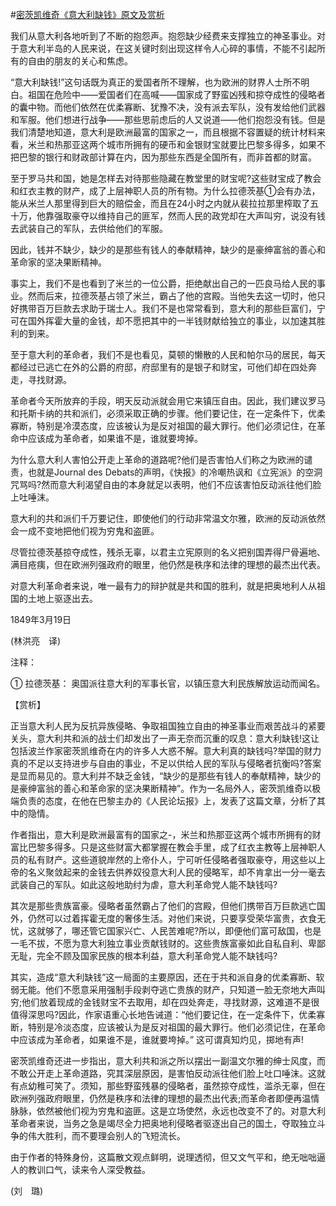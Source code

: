 #[密茨凯维奇《意大利缺钱》原文及赏析](https://www.vrrw.net/wx/12010.html)

我们从意大利各地听到了不断的抱怨声。抱怨缺少经费来支撑独立的神圣事业。对于意大利半岛的人民来说，在这关键时刻出现这样令人心碎的事情，不能不引起所有的自由的朋友的关心和焦虑。

“意大利缺钱!”这句话既为真正的爱国者所不理解，也为欧洲的财界人士所不明白。祖国在危险中——爱国者们在高喊——国家成了野蛮凶残和掠夺成性的侵略者的囊中物。而他们依然在优柔寡断、犹豫不决，没有派去军队，没有发给他们武器和军服。他们想进行战争——那些思前虑后的人又说道——他们抱怨没有钱。但是我们清楚地知道，意大利是欧洲最富的国家之一，而且根据不容置疑的统计材料来看，米兰和热那亚这两个城市所拥有的硬币和金银财宝就要比巴黎多得多，如果不把巴黎的银行和财政部计算在内，因为那些东西是全国所有，而非首都的财富。

至于罗马共和国，她是怎样去对待那些隐藏在教堂里的财宝呢?这些财宝成了教会和红衣主教的财产，成了上层神职人员的所有物。为什么拉德茨基①会有办法，能从米兰人那里得到巨大的赔偿金，而且在24小时之内就从裴拉拉那里榨取了五十万，他靠强取豪夺以维持自己的匪军，然而人民的政党却在大声叫穷，说没有钱去武装自己的军队，去供给他们的军服。

因此，钱并不缺少，缺少的是那些有钱人的奉献精神，缺少的是豪绅富翁的善心和革命家的坚决果断精神。



事实上，我们不是也看到了米兰的一位公爵，拒绝献出自己的一匹良马给人民的事业。然而后来，拉德茨基占领了米兰，霸占了他的宫殿。当他失去这一切时，他只好携带百万巨款去求助于瑞士人。我们不是也常常看到，意大利的那些巨富们，宁可在国外挥霍大量的金钱，却不愿把其中的一半钱财献给独立的事业，以加速其胜利的到来。

至于意大利的革命者，我们不是也看见，莫顿的懒散的人民和帕尔马的居民，每天都经过已逃亡在外的公爵的府邸，府邸里有的是银子和财宝，可他们却在四处奔走，寻找财源。

革命者今天所放弃的手段，明天反动派就会用它来镇压自由。因此，我们建议罗马和托斯卡纳的共和派们，必须采取正确的步骤。他们要记住，在一定条件下，优柔寡断，特别是冷漠态度，应该被认为是反对祖国的最大罪行。他们必须记住，在革命中应该成为革命者，如果谁不是，谁就要垮掉。

为什么意大利人害怕公开走上革命的道路呢?他们是否害怕人们称之为欧洲的谴责，也就是Journal des Debats的声明，《快报》的冷嘲热讽和《立宪派》的空洞咒骂吗?然而意大利渴望自由的本身就足以表明，他们不应该害怕反动派往他们脸上吐唾沫。

意大利的共和派们千万要记住，即使他们的行动非常温文尔雅，欧洲的反动派依然会一成不变地把他们视为穷鬼和盗匪。

尽管拉德茨基掠夺成性，残杀无辜，以君主立宪原则的名义把别国弄得尸骨遍地、满目疮痍，但在欧洲列强政府的眼里，他仍然是秩序和法律的理想的最杰出代表。

对意大利革命者来说，唯一最有力的辩护就是共和国的胜利，就是把奥地利人从祖国的土地上驱逐出去。

1849年3月19日

(林洪亮　译)

注释：

① 拉德茨基： 奥国派往意大利的军事长官，以镇压意大利民族解放运动而闻名。

【赏析】

正当意大利人民为反抗异族侵略、争取祖国独立自由的神圣事业而艰苦战斗的紧要关头，意大利共和派的战士们却发出了一声无奈而沉重的叹息：意大利缺钱!这让包括波兰作家密茨凯维奇在内的许多人大惑不解。意大利真的缺钱吗?举国的财力真的不足以支持进步与自由的事业，不足以供给人民的军队与侵略者抗衡吗?答案是显而易见的。意大利并不缺乏金钱，“缺少的是那些有钱人的奉献精神，缺少的是豪绅富翁的善心和革命家的坚决果断精神”。作为一名局外人，密茨凯维奇以极端负责的态度，在他在巴黎主办的《人民论坛报》上，发表了这篇文章，分析了其中的隐情。

作者指出，意大利是欧洲最富有的国家之-，米兰和热那亚这两个城市所拥有的财富比巴黎多得多。只是这些财富大都掌握在教会手里，成了红衣主教等上层神职人员的私有财产。这些道貌岸然的上帝仆人，宁可听任侵略者强取豪夺，用这些以上帝的名义聚敛起来的金钱去供养奴役意大利人民的侵略军，却不肯拿出一分一毫去武装自己的军队。如此这般地助纣为虐，意大利革命党人能不缺钱吗?

其次是那些贵族富豪。侵略者虽然霸占了他们的宫殿，但他们携带百万巨款逃亡国外，仍然可以过着挥霍无度的奢侈生活。对他们来说，只要享受荣华富贵，衣食无忧，这就够了，哪还管它国家兴亡、人民苦难呢?所以，即便他们富可敌国，也是一毛不拔，不愿为意大利独立事业贡献钱财的。这些贵族富豪如此自私自利、卑鄙无耻，完全不顾及国家民族的根本利益，意大利革命党人能不缺钱吗?

其实，造成“意大利缺钱”这一局面的主要原因，还在于共和派自身的优柔寡断、软弱无能。他们不愿意采用强制手段剥夺逃亡贵族的财产，只知道一脸无奈地大声叫穷;他们放着现成的金钱财宝不去取用，却在四处奔走，寻找财源，这难道不是很值得深思吗?因此，作家语重心长地告诫道：“他们要记住，在一定条件下，优柔寡断，特别是冷淡态度，应该被认为是反对祖国的最大罪行。他们必须记住，在革命中应该成为革命者，如果谁不是，谁就要垮掉。” 这可谓真知灼见，掷地有声!

密茨凯维奇还进一步指出，意大利共和派之所以摆出一副温文尔雅的绅士风度，而不敢公开走上革命道路，究其深层原因，是害怕反动派往他们脸上吐口唾沫。这就有点幼稚可笑了。须知，那些野蛮残暴的侵略者，虽然掠夺成性，滥杀无辜，但在欧洲列强政府眼里，仍然是秩序和法律的理想的最杰出代表;而革命者即便再温情脉脉，依然被他们视为穷鬼和盗匪。这是立场使然，永远也改变不了的。对意大利革命者来说，当务之急是竭尽全力把奥地利侵略者驱逐出自己的国土，夺取独立斗争的伟大胜利，而不要理会别人的飞短流长。

由于作者的特殊身份，这篇散文观点鲜明，说理透彻，但又文气平和，绝无咄咄逼人的教训口气，读来令人深受教益。

(刘　璐)

